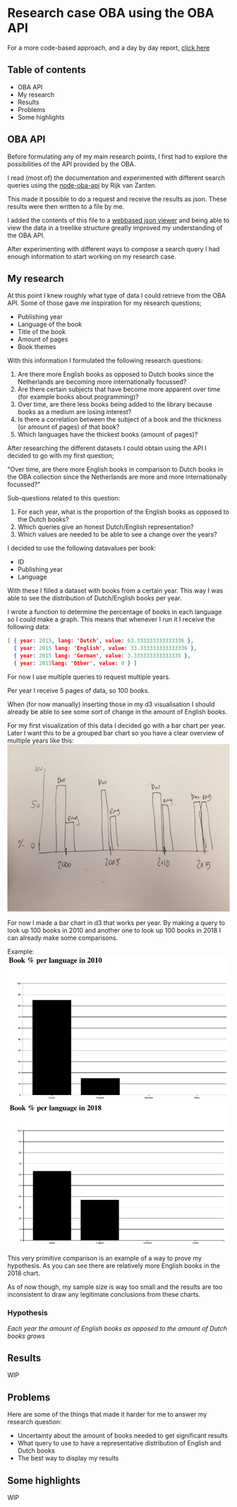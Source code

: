 # Research case OBA using the OBA API

For a more code-based approach, and a day by day report, [click here](README-old.md)

## Table of contents

* OBA API
* My research
* Results
* Problems
* Some highlights

## OBA API

Before formulating any of my main research points, I first had to explore the possibilities of the API provided by the OBA.

I read (most of) the documentation and experimented with different search queries using the [node-oba-api](https://github.com/rijkvanzanten/node-oba-api) by Rijk van Zanten.

This made it possible to do a request and receive the results as json. These results were then written to a file by me.

I added the contents of this file to a [webbased json viewer](http://jsonviewer.stack.hu) and being able to view the data in a treelike structure greatly improved my understanding of the OBA API.

After experimenting with different ways to compose a search query I had enough information to start working on my research case.

## My research

At this point I knew roughly what type of data I could retrieve from the OBA API. Some of those gave me inspiration for my research questions;

* Publishing year
* Language of the book
* Title of the book
* Amount of pages
* Book themes

With this information I formulated the following research questions:

1. Are there more English books as opposed to Dutch books since the Netherlands are becoming more internationally focussed?
2. Are there certain subjects that have become more apparent over time (for example books about programming)?
3. Over time, are there less books being added to the library because books as a medium are losing interest?
4. Is there a correlation between the subject of a book and the thickness (or amount of pages) of that book?
5. Which languages have the thickest books (amount of pages)?

After researching the different datasets I could obtain using the API I decided to go with my first question; 

"Over time, are there more English books in comparison to Dutch books in the OBA collection since the Netherlands are more and more internationally focussed?"

Sub-questions related to this question:

1. For each year, what is the proportion of the English books as opposed to the Dutch books?
2. Which queries give an honest Dutch/English representation?
3. Which values are needed to be able to see a change over the years?

I decided to use the following datavalues per book:

* ID
* Publishing year
* Language

With these I filled a dataset with books from a certain year. This way I was able to see the distribution of Dutch/English books per year.

I wrote a function to determine the percentage of books in each language so I could make a graph. This means that whenever I run it I receive the following data:

```json
[ { year: 2015, lang: 'Dutch', value: 63.333333333333336 },
  { year: 2015 lang: 'English', value: 33.333333333333336 },
  { year: 2015 lang: 'German', value: 3.333333333333335 },
  { year: 2015lang: 'Other', value: 0 } ]
```
For now I use multiple queries to request multiple years. 

Per year I receive 5 pages of data, so 100 books. 

When (for now manually) inserting those in my d3 visualisation I should already be able to see some sort of change in the amount of English books.

For my first visualization of this data I decided go with a bar chart per year. Later I want this to be a grouped bar chart so you have a clear overview of multiple years like this:
![Bar chart](./schets.jpeg)

For now I made a bar chart in d3 that works per year. By making a query to look up 100 books in 2010 and another one to look up 100 books in 2018 I can already make some comparisons.

Example: 
![screenshot 2010](./screenshot2010.png)
![screenshot 2018](./screenshot2018.png)

This very primitive comparison is an example of a way to prove my hypothesis. As you can see there are relatively more English books in the 2018 chart.

As of now though, my sample size is way too small and the results are too inconsistent to draw any legitimate conclusions from these charts.








### Hypothesis
*Each year the amount of English books as opposed to the amount of Dutch books grows*

## Results

WIP

## Problems

Here are some of the things that made it harder for me to answer my research question:

* Uncertainty about the amount of books needed to get significant results
* What query to use to have a representative distribution of English and Dutch books
* The best way to display my results

## Some highlights

WIP